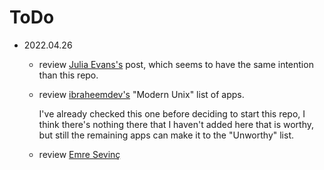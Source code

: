 # ToDo

- 2022.04.26
  - review [Julia
    Evans's](https://jvns.ca/blog/2022/04/12/a-list-of-new-ish--command-line-tools/)
    post, which seems to have the same intention than this repo.

  - review [ibraheemdev's](https://github.com/ibraheemdev/modern-unix) "Modern
    Unix" list of apps.

    I've already checked this one before deciding to start this repo, I think
    there's nothing there that I haven't added here that is worthy, but still
    the remaining apps can make it to the "Unworthy" list.

  - review [Emre
    Sevinç](https://ileriseviye.wordpress.com/2018/10/30/command-line-for-the-21-century-the-low-hanging-fruit/amp/)

